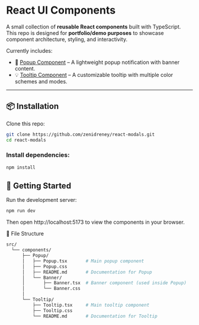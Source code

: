# React UI Components

A small collection of **reusable React components** built with TypeScript.  
This repo is designed for **portfolio/demo purposes** to showcase component architecture, styling, and interactivity.  

Currently includes:

- 🎉 [Popup Component](./src/components/Popup/README.md) – A lightweight popup notification with banner content.  
- 💡 [Tooltip Component](./src/components/Tooltip/README.md) – A customizable tooltip with multiple color schemes and modes.  

---

## 📦 Installation

Clone this repo:

```bash
git clone https://github.com/zenidreney/react-modals.git
cd react-modals
```
### Install dependencies:

```bash
npm install
```
## 🚀 Getting Started

Run the development server:

```bash
npm run dev
```
Then open http://localhost:5173
 to view the components in your browser.

📂 File Structure
```bash
src/
  └── components/
      ├── Popup/
      │   ├── Popup.tsx       # Main popup component
      │   ├── Popup.css
      │   ├── README.md       # Documentation for Popup
      │   └── Banner/
      │       ├── Banner.tsx  # Banner component (used inside Popup)
      │       └── Banner.css
      │
      └── Tooltip/
          ├── Tooltip.tsx     # Main tooltip component
          ├── Tooltip.css
          └── README.md       # Documentation for Tooltip

